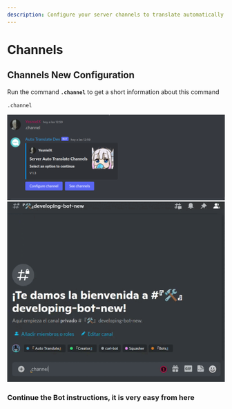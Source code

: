 ```yaml
---
description: Configure your server channels to translate automatically
---
```


# Channels

## Channels New Configuration

Run the command **`.channel`** to get a short information about this command

```
.channel
```

![](/img/docs/channel-cmd.png)
![](/img/docs/channel-config.gif)

### **Continue the Bot instructions, it is very easy from here**